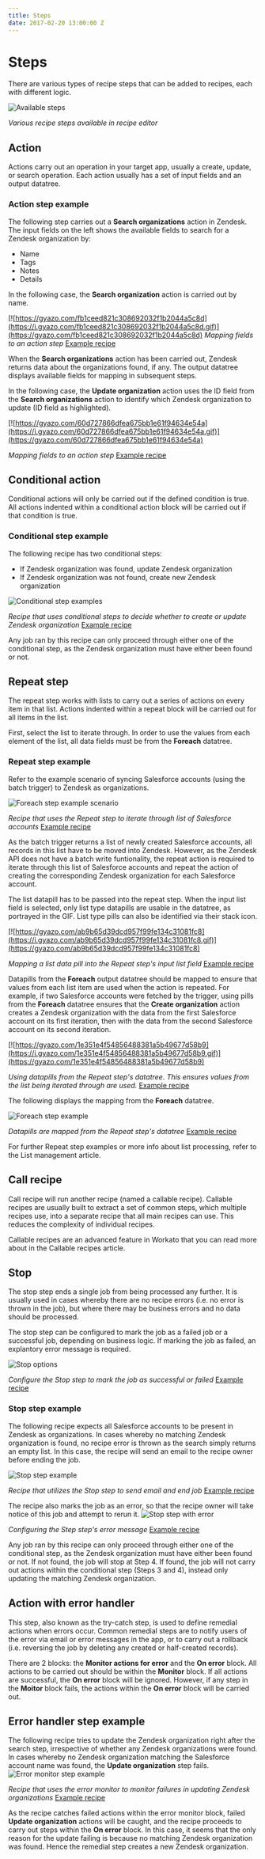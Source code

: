 ```yaml
---
title: Steps
date: 2017-02-20 13:00:00 Z
---
```


# Steps
There are various types of recipe steps that can be added to recipes, each with different logic.

![Available steps](/assets/images/recipes/steps/available_steps.png)

*Various recipe steps available in recipe editor*

## Action
Actions carry out an operation in your target app, usually a create, update, or search operation. Each action usually has a set of input fields and an output datatree.

### Action step example
The following step carries out a **Search organizations** action in Zendesk. The input fields on the left shows the available fields to search for a Zendesk organization by:
- Name
- Tags
- Notes
- Details

In the following case, the **Search organization** action is carried out by name.

[![https://gyazo.com/fb1ceed821c308692032f1b2044a5c8d](https://i.gyazo.com/fb1ceed821c308692032f1b2044a5c8d.gif)](https://gyazo.com/fb1ceed821c308692032f1b2044a5c8d)
*Mapping fields to an action step* [Example recipe](https://www.workato.com/recipes/480358)

When the **Search organizations** action has been carried out, Zendesk returns data about the organizations found, if any. The output datatree displays available fields for mapping in subsequent steps.

In the following case, the **Update organization** action uses the ID field from the **Search organizations** action to identify which Zendesk organization to update (ID field as highlighted).

[![https://gyazo.com/60d727866dfea675bb1e61f94634e54a](https://i.gyazo.com/60d727866dfea675bb1e61f94634e54a.gif)](https://gyazo.com/60d727866dfea675bb1e61f94634e54a)

*Mapping fields to an action step* [Example recipe](https://www.workato.com/recipes/480358)

## Conditional action
Conditional actions will only be carried out if the defined condition is true. All actions indented within a conditional action block will be carried out if that condition is true.

### Conditional step example
The following recipe has two conditional steps:
- If Zendesk organization was found, update Zendesk organization
- If Zendesk organization was not found, create new Zendesk organization

![Conditional step examples](/assets/images/recipes/steps/conditional_step_examples.png)

*Recipe that uses conditional steps to decide whether to create or update Zendesk organization* [Example recipe](https://www.workato.com/recipes/480358)

Any job ran by this recipe can only proceed through either one of the conditional step, as the Zendesk organization must have either been found or not.

## Repeat step
The repeat step works with lists to carry out a series of actions on every item in that list. Actions indented within a repeat block will be carried out for all items in the list.

First, select the list to iterate through. In order to use the values from each element of the list, all data fields must be from the **Foreach** datatree.

### Repeat step example
Refer to the example scenario of syncing Salesforce accounts (using the batch trigger) to Zendesk as organizations.

![Foreach step example scenario](/assets/images/recipes/steps/foreach_example_scenario.png)

*Recipe that uses the Repeat step to iterate through list of Salesforce accounts* [Example recipe](https://www.workato.com/recipes/480695)

As the batch trigger returns a list of newly created Salesforce accounts, all records in this list have to be moved into Zendesk. However, as the Zendesk API does not have a batch write funtionality, the repeat action is required to iterate through this list of Salesforce accounts and repeat the action of creating the corresponding Zendesk organization for each Salesforce account.

The list datapill has to be passed into the repeat step. When the input list field is selected, only list type datapills are usable in the datatree, as portrayed in the GIF. List type pills can also be identified via their stack icon.

[![https://gyazo.com/ab9b65d39dcd957f99fe134c31081fc8](https://i.gyazo.com/ab9b65d39dcd957f99fe134c31081fc8.gif)](https://gyazo.com/ab9b65d39dcd957f99fe134c31081fc8)

*Mapping a list data pill into the Repeat step's input list field* [Example recipe](https://www.workato.com/recipes/480695)

Datapills from the **Foreach** output datatree should be mapped to ensure that values from each list item are used when the action is repeated. For example, if two Salesforce accounts were fetched by the trigger, using pills from the **Foreach** datatree ensures that the **Create organization** action creates a Zendesk organization with the data from the first Salesforce account on its first iteration, then with the data from the second Salesforce account on its second iteration.

[![https://gyazo.com/1e351e4f54856488381a5b49677d58b9](https://i.gyazo.com/1e351e4f54856488381a5b49677d58b9.gif)](https://gyazo.com/1e351e4f54856488381a5b49677d58b9)

*Using datapills from the Repeat step's datatree. This ensures values from the list being iterated through are used.* [Example recipe](https://www.workato.com/recipes/480695)

The following displays the mapping from the **Foreach** datatree.

![Foreach step example](/assets/images/recipes/steps/foreach_example.png)

*Datapills are mapped from the Repeat step's datatree* [Example recipe](https://www.workato.com/recipes/480695)

For further Repeat step examples or more info about list processing, refer to the List management article.

## Call recipe
Call recipe will run another recipe (named a callable recipe). Callable recipes are usually built to extract a set of common steps, which multiple recipes use, into a separate recipe that all main recipes can use. This reduces the complexity of individual recipes.

Callable recipes are an advanced feature in Workato that you can read more about in the Callable recipes article.

## Stop
The stop step ends a single job from being processed any further. It is usually used in cases whereby there are no recipe errors (i.e. no error is thrown in the job), but where there may be business errors and no data should be processed.

The stop step can be configured to mark the job as a failed job or a successful job, depending on business logic. If marking the job as failed, an explantory error message is required.

![Stop options](/assets/images/recipes/steps/stop_options.png)

*Configure the Stop step to mark the job as successful or failed* [Example recipe](https://www.workato.com/recipes/480360)

### Stop step example
The following recipe expects all Salesforce accounts to be present in Zendesk as organizations. In cases whereby no matching Zendesk organization is found, no recipe error is thrown as the search simply returns an empty list. In this case, the recipe will send an email to the recipe owner before ending the job.

![Stop step example](/assets/images/recipes/steps/stop_step_example.png)

*Recipe that utilizes the Stop step to send email and end job* [Example recipe](https://www.workato.com/recipes/480360)

The recipe also marks the job as an error, so that the recipe owner will take notice of this job and attempt to rerun it.
![Stop step with error](/assets/images/recipes/steps/stop_with_error.png)

*Configuring the Step step's error message* [Example recipe](https://www.workato.com/recipes/480360)

Any job ran by this recipe can only proceed through either one of the conditional step, as the Zendesk organization must have either been found or not. If not found, the job will stop at Step 4. If found, the job will not carry out actions within the conditional step (Steps 3 and 4), instead only updating the matching Zendesk organization.

## Action with error handler
This step, also known as the try-catch step, is used to define remedial actions when errors occur. Common remedial steps are to notify users of the error via email or error messages in the app, or to carry out a rollback (i.e. reversing the job by deleting any created or half-created records).

There are 2 blocks: the **Monitor actions for error** and the **On error** block. All actions to be carried out should be within the **Monitor** block. If all actions are successful, the **On error** block will be ignored. However, if any step in the **Moitor** block fails, the actions within the **On error** block will be carried out.

## Error handler step example
The following recipe tries to update the Zendesk organization right after the search step, irrespective of whether any Zendesk organizations were found. In cases whereby no Zendesk organization matching the Salesforce account name was found, the **Update organization** step fails.
![Error monitor step example](/assets/images/recipes/steps/error_monitor_example.png)

*Recipe that uses the error monitor to monitor failures in updating Zendesk organizations* [Example recipe](https://www.workato.com/recipes/480361)

As the recipe catches failed actions within the error monitor block, failed **Update organization** actions will be caught, and the recipe proceeds to carry out steps within the **On error** block. In this case, it seems that the only reason for the update failing is because no matching Zendesk organization was found. Hence the remedial step creates a new Zendesk organization.
